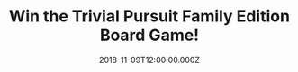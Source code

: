 ---
campaign-uuid: "c-3ce6eb13-10c2-4137-b8aa-2794292e1200"
type: "Competition"
category: "Entertainment"
date: "2018-11-09T12:00:00.000Z"
end-date: "2018-12-09T23:59:00.000Z"
disable-form: false
is_promoted: false
has_entry_page: true
title: "Win the Trivial Pursuit Family Edition Board Game!"
competition-description: "<p>Christmas is finally here and you know what does it mean?\
  \ YES, family time! There’s nothing better than spending quality time with your\
  \ loved ones and we have the best option for you, we are giving away the fun and\
  \ enjoyable Trivial Pursuit Family Edition board game for you to win!</p>\r\n<p>Want\
  \ it? Click below for a chance to win.</p>"
hero-header: "Win the Trivial Pursuit Family Edition Board Game!"
terms-confirmation: "N/A"
banner-img: "https://assets.expresslyapp.com/asset-52c43fac-5d5b-4ff1-bcec-15161b7cbf62.jpg"
logo-left-href: "http://club.expressly.io"
logo-left-image: "https://assets.expresslyapp.com/asset-b7562fce-e12d-4c01-9562-27559318ed2f.jpg"
logo-left-title: "Expressly Club"
bg-image-hero: "https://assets.expresslyapp.com/asset-67478859-0aca-4393-b821-ef97d3a77574.jpg"
bg-image-first: "https://assets.expresslyapp.com/asset-abb545b2-a34b-4893-8d31-5472d2a05236.jpg"
section1-content: "<p>Kids, parents, grandparents, neighbours: everyone plays together.\
  \ With 1,200 questions for kids and 1,200 questions for adults, Trivial Pursuit\
  \ Family Edition mixes laughter, learning, and lots of fun! Choose Geography, Entertainment,\
  \ History, Arts & Literature, Science & Nature, or Sports & Leisure and show off\
  \ what you know. Which of these buildings weighs the most — Great Pyramid, Eiffel\
  \ Tower, or Empire State Building? Which Leonardo da Vinci painting is famous for\
  \ its smile? Trivial Pursuit Family Edition questions are just right.</p>\r\n<p>Enter\
  \ the form below for a chance to win and get ready to challenge your kids and family\
  \ to a game and find out who is the trivia champ!</p>\r\n<p>Good luck!</p>"
entry-title: "Win the Trivial Pursuit Family Edition Board Game!"
entry-content: "Enter the draw to win the Trivial Pursuit Family Edition Board Game\
  \ by completing the form below before 23:59 on 9th of December 2018."
has-winner: false
prize-description: "The Trivial Pursuit Family Edition Board Game."
special-conditions: "Multiple entries are allowed up to one every day.\r\nThis competition\
  \ is also available on: https://aaa.nme.com/competitions/trivial-pursuit-family-edition-board-game"
country-restrictions:
- "GB"
---